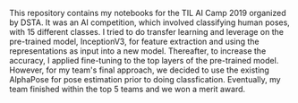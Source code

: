 This repository contains my notebooks for the TIL AI Camp 2019 organized by DSTA. It was an AI competition, which involved classifying human poses, with 15 different classes. 
I tried to do transfer learning and leverage on the pre-trained model, InceptionV3, for feature extraction and using the representations as input into a new model. Thereafter, to increase the accuracy, I applied fine-tuning to the top layers of the pre-trained model. 
However, for my team's final approach, we decided to use the existing AlphaPose for pose estimation prior to doing classfication.
Eventually, my team finished within the top 5 teams and we won a merit award.

